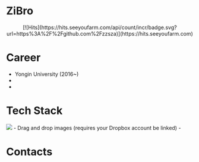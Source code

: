 # ZiBro
<div align=center>
  [![Hits](https://hits.seeyoufarm.com/api/count/incr/badge.svg?url=https%3A%2F%2Fgithub.com%2Fzzsza)](https://hits.seeyoufarm.com) 
  </div>

# Career
  - Yongin University (2016~)
  - 
  - 

# Tech Stack

  <img src="https://img.shields.io/badge/Android-3DDC84?style=flat-square&logo=Android&logoColor=white"/>
  - Drag and drop images (requires your Dropbox account be linked)
  - 
  
# Contacts
<!--
**jgh6272/jgh6272** is a ✨ _special_ ✨ repository because its `README.md` (this file) appears on your GitHub profile.

Here are some ideas to get you started:

- 🔭 I’m currently working on ...
- 🌱 I’m currently learning ...
- 👯 I’m looking to collaborate on ...
- 🤔 I’m looking for help with ...
- 💬 Ask me about ...
- 📫 How to reach me: ...
- 😄 Pronouns: ...
- ⚡ Fun fact: ...
-->
